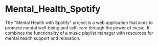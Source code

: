 # Mental_Health_Spotify
The "Mental Health with Spotify" project is a web application that aims to promote mental well-being and self-care through the power of music. It combines the functionality of a music playlist manager with resources for mental health support and relaxation.
